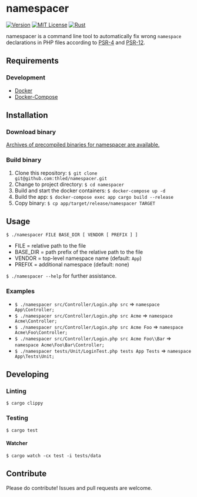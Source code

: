 # namespacer

[![Version][version-badge]][changelog]
[![MIT License][license-badge]][license]
[![Rust][rust-badge]][rust]

namespacer is a command line tool to automatically fix wrong `namespace` declarations in PHP files
according to [PSR-4][psr-4] and [PSR-12][psr-12].

## Requirements

### Development

- [Docker][docker]
- [Docker-Compose][docker-compose]

## Installation

### Download binary

[Archives of precompiled binaries for namespacer are available.][releases]

### Build binary

1. Clone this repository: `$ git clone git@github.com:thled/namespacer.git`
1. Change to project directory: `$ cd namespacer`
1. Build and start the docker containers: `$ docker-compose up -d`
1. Build the app: `$ docker-compose exec app cargo build --release`
1. Copy binary: `$ cp app/target/release/namespacer TARGET`

## Usage

`$ ./namespacer FILE BASE_DIR [ VENDOR [ PREFIX ] ]`

- FILE = relative path to the file
- BASE_DIR = path prefix of the relative path to the file
- VENDOR = top-level namespace name (default: `App`)
- PREFIX = additional namespace (default: none)

`$ ./namespacer --help` for further assistance.

### Examples

- `$ ./namespacer src/Controller/Login.php src` => `namespace App\Controller;`
- `$ ./namespacer src/Controller/Login.php src Acme` => `namespace Acme\Controller;`
- `$ ./namespacer src/Controller/Login.php src Acme Foo` => `namespace Acme\Foo\Controller;`
- `$ ./namespacer src/Controller/Login.php src Acme Foo\\Bar` => `namespace Acme\Foo\Bar\Controller;`
- `$ ./namespacer tests/Unit/LoginTest.php tests App Tests` => `namespace App\Tests\Unit;`

## Developing

### Linting

`$ cargo clippy`

### Testing

`$ cargo test`

#### Watcher

`$ cargo watch -cx test -i tests/data`

## Contribute

Please do contribute! Issues and pull requests are welcome.

[version-badge]: https://img.shields.io/badge/version-0.1.3-blue.svg
[changelog]: ./CHANGELOG.md
[license-badge]: https://img.shields.io/badge/license-MIT-blue.svg
[license]: ./LICENSE
[rust-badge]: https://img.shields.io/badge/Rust-1.48-blue.svg
[rust]: https://blog.rust-lang.org/2020/11/19/Rust-1.48.html
[docker]: https://docs.docker.com/install
[docker-compose]: https://docs.docker.com/compose/install
[psr-4]: https://www.php-fig.org/psr/psr-4
[psr-12]: https://www.php-fig.org/psr/psr-12
[releases]: https://github.com/thled/namespacer/releases
